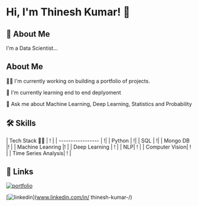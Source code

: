 
# Hi, I'm Thinesh Kumar! 👋


## 🚀 About Me
I'm a Data Scientist...


## About Me
👩‍💻 I'm currently working on building a portfolio of projects.

🧠 I'm currently learning end to end deplyoment


💬 Ask me about Machine Learning, Deep Learning, Statistics and Probability


## 🛠 Skills

| Tech Stack  🧑‍💻    |  !  |
| ----------------- | !|
| Python | !|
| SQL | !|
| Mongo DB |! |
| Machine Leanring |! |
| Deep Learning | ! |
| NLP| ! |
| Computer Vision| ! |
| Time Series Analysis| ! |

## 🔗 Links
[![portfolio](https://img.shields.io/badge/my_portfolio-000?style=for-the-badge&logo=ko-fi&logoColor=white)](https://github.com/Thineskumar-S/ThineshKumar/edit/main/README.md/)

[![linkedin](https://img.shields.io/badge/linkedin-0A66C2?style=for-the-badge&logo=linkedin&logoColor=white)](www.linkedin.com/in/
thinesh-kumar-/)



